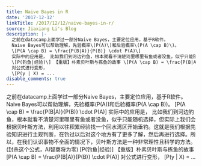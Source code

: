 ```yaml
---
title: Naive Bayes in R
date: '2017-12-12'
linkTitle: /2017/12/12/naive-bayes-in-r/
source: Jiaxiang Li's Blog
description: |-
  之前在datacamp上面学过一部分Naive Bayes，主要定位应用，基于R软件。
  Naive Bayes可以帮助理解，先验概率\(P(A)\)和后验概率\(P(A \cap B)\)。
  \[P(A \cap B) = \frac{P(B|A)}{P(B)} \cdot P(A)\]
  实际中的应用是， 比如我们到河边钓鱼，根本就看不清楚河里哪里有鱼或者没鱼，似乎只能随机选择，但实际上我们会根据贝叶斯方法，利用以往积累经验找一个回水湾区开始垂钓。这就是我们根据先验知识进行主观判断，在钓过以后对这个地方有了更多了解，然后再进行选择。所以，在我们认识事物不全面的情况下，贝叶斯方法是一种非常理性且科学的方法。 (封杀这个公式，AI智商将为零)
  \[P(钓鱼|经验)\] 【重版】朴素贝叶斯与拣鱼的故事 \[P(A \cap B) = \frac{P(B|A)}{P(B)} \cdot P(A)\]
  对公式进行变形，
  \[P(y | X) = ...
disable_comments: true
---
```

之前在datacamp上面学过一部分Naive Bayes，主要定位应用，基于R软件。
Naive Bayes可以帮助理解，先验概率\(P(A)\)和后验概率\(P(A \cap B)\)。
\[P(A \cap B) = \frac{P(B|A)}{P(B)} \cdot P(A)\]
实际中的应用是， 比如我们到河边钓鱼，根本就看不清楚河里哪里有鱼或者没鱼，似乎只能随机选择，但实际上我们会根据贝叶斯方法，利用以往积累经验找一个回水湾区开始垂钓。这就是我们根据先验知识进行主观判断，在钓过以后对这个地方有了更多了解，然后再进行选择。所以，在我们认识事物不全面的情况下，贝叶斯方法是一种非常理性且科学的方法。 (封杀这个公式，AI智商将为零)
\[P(钓鱼|经验)\] 【重版】朴素贝叶斯与拣鱼的故事 \[P(A \cap B) = \frac{P(B|A)}{P(B)} \cdot P(A)\]
对公式进行变形，
\[P(y | X) = ...